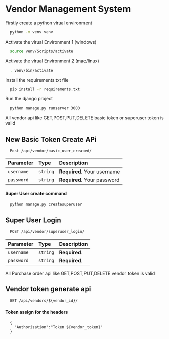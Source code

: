 
# Vendor Management System

Firstly create a python virual environment
```bash
  python -m venv venv
```
Activate the virual Environment 1 (windows)
```bash
  source venv/Scripts/activate
```
Activate the virual Environment 2 (mac/linux)
```bash
  . venv/bin/activate
```

Install the requirements.txt file
```bash
  pip install -r requirements.txt
```
Run the django project
```bash
  python manage.py runserver 3000
```

All vendor api like GET,POST,PUT,DELETE basic token or superuser token is valid







## New Basic Token Create APi


```http
  Post /api/vendor/basic_user_created/
```

| Parameter | Type     | Description                |
| :-------- | :------- | :------------------------- |
| `username` | `string` | **Required**. Your username |
| `password` | `string` | **Required**. Your password |

#### Super User create command
```bash
  python manage.py createsuperuser
```
## Super User Login

```http
  POST /api/vendor/superuser_login/
```

| Parameter | Type     | Description                       |
| :-------- | :------- | :-------------------------------- |
| `username`      | `string` | **Required**.  |
| `password`      | `string` | **Required**.  |



All Purchase order api like GET,POST,PUT,DELETE vendor token is valid

## Vendor token generate api
```http
  GET /api/vendors/${vendor_id}/
```

#### Token assign for the headers 

```http
  {
    "Authorization":"Token ${vendor_token}"
  }
```



